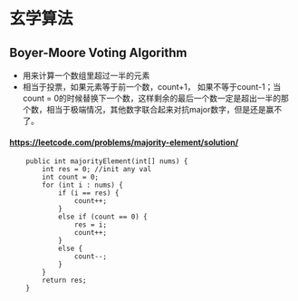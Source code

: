 # 玄学算法

## Boyer-Moore Voting Algorithm
- 用来计算一个数组里超过一半的元素
- 相当于投票，如果元素等于前一个数，count+1， 如果不等于count-1；当count = 0的时候替换下一个数，这样剩余的最后一个数一定是超出一半的那个数，相当于极端情况，其他数字联合起来对抗major数字，但是还是赢不了。

#### https://leetcode.com/problems/majority-element/solution/

```
    public int majorityElement(int[] nums) {
        int res = 0; //init any val
        int count = 0;
        for (int i : nums) {
            if (i == res) {
                count++;
            }
            else if (count == 0) {
                res = i;
                count++;
            }
            else {
                count--;
            }
        }
        return res;
    }
```
